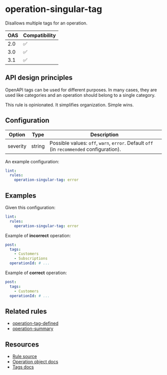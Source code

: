 # operation-singular-tag

Disallows multiple tags for an operation.

|OAS|Compatibility|
|---|---|
|2.0|✅|
|3.0|✅|
|3.1|✅|


## API design principles

OpenAPI tags can be used for different purposes.
In many cases, they are used like categories and an operation should belong to a single category.

This rule is opinionated.
It simplifies organization.
Simple wins.

## Configuration


|Option|Type|Description|
|---|---|---|
|severity|string|Possible values: `off`, `warn`, `error`. Default `off` (in `recommended` configuration). |

An example configuration:

```yaml
lint:
  rules:
    operation-singular-tag: error
```

## Examples

Given this configuration:

```yaml
lint:
  rules:
    operation-singular-tag: error
```

Example of **incorrect** operation:

```yaml
post:
  tags:
    - Customers
    - Subscriptions
  operationId: # ...
```

Example of **correct** operation:

```yaml
post:
  tags:
    - Customers
  operationId: # ...
```

## Related rules

- [operation-tag-defined](./operation-tag-defined.md)
- [operation-summary](./operation-summary.md)

## Resources

- [Rule source](https://github.com/Redocly/redocly-cli/blob/master/packages/core/src/rules/common/operation-singular-tag.ts)
- [Operation object docs](https://redocly.com/docs/openapi-visual-reference/operation/)
- [Tags docs](https://redocly.com/docs/openapi-visual-reference/tags/)
